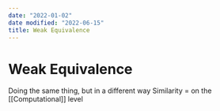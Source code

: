 ```yaml
---
date: "2022-01-02"
date modified: "2022-06-15"
title: Weak Equivalence
---
```


# Weak Equivalence
Doing the same thing, but in a different way
Similarity = on the [[Computational]] level
